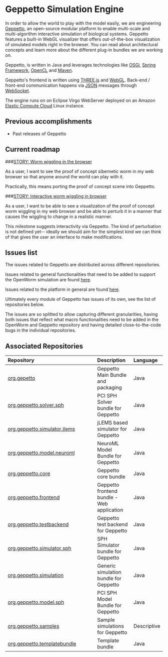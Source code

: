 Geppetto Simulation Engine
==========================

In order to allow the world to play with the model easily, we are engineering [Geppetto](http://geppetto.org), an open-source modular platform to enable multi-scale and multi-algorithm interactive simulation of biological systems. Geppetto features a built-in WebGL visualizer that offers out-of-the-box visualization of simulated models right in the browser. You can read about architectural concepts and learn more about the different plug-in bundles we are working on.

Geppetto, is written in Java and leverages technologies like [OSGi](http://www.osgi.org/), [Spring Framework](http://www.springsource.org/spring-framework), [OpenCL](http://www.khronos.org/opencl/) and [Maven](http://maven.apache.org/).

Geppetto's frontend is written using [THREE.js](http://mrdoob.github.com/three.js/) and [WebGL](http://www.khronos.org/webgl/). Back-end / front-end communication happens via [JSON](http://www.json.org/) messages through [WebSocket](http://www.websocket.org/).

The engine runs on on Eclipse Virgo WebServer deployed on an Amazon [Elastic Compute Cloud](http://aws.amazon.com/ec2/) Linux instance.

Previous accomplishments
------------------------

- Past releases of Geppetto

Current roadmap
---------------

###[STORY: Worm wiggling in the browser](https://github.com/openworm/OpenWorm/issues?milestone=21&state=open)

As a user, I want to see the proof of concept sibernetic worm in my web browser so that anyone around the world can play with it.

Practically, this means porting the proof of concept scene into Geppetto.

###[STORY: Interactive worm wiggling in browser](https://github.com/openworm/OpenWorm/issues?milestone=23&state=open)

As a user, I want to be able to see a visualization of the proof of concept worm wiggling in my web browser and be able to perturb it in a manner that causes the wiggling to change in a realistic manner.

This milestone suggests interactivity via Geppetto. The kind of perturbation is not defined yet-- ideally we should aim for the simplest kind we can think of that gives the user an interface to make modifications.

Issues list
-----------

The issues related to Geppetto are distributed across different repositories.

Issues related to general functionalities that need to be added to support the OpenWorm simulation are found [here](https://github.com/openworm/OpenWorm/issues?direction=desc&labels=geppetto&page=1&sort=comments&state=open).

Issues related to the platform in general are found [here](https://github.com/openworm/org.geppetto/issues?state=open).

Ultimately every module of Geppetto has issues of its own, see the list of repositories below.

The issues are so splitted to allow capturing different granularities, having both issues that reflect what macro functionalities need to be added in the OpenWorm and Geppetto repository and having detailed close-to-the-code bugs in the individual repositories.

Associated Repositories
-----------------------

<table>
<colgroup>
<col width="67%" />
<col width="25%" />
<col width="7%" />
</colgroup>
<thead>
<tr class="header">
<th align="left">Repository</th>
<th align="left">Description</th>
<th align="left">Language</th>
</tr>
</thead>
<tbody>
<tr class="odd">
<td align="left"><a href="https://github.com/openworm/org.geppetto">org.gepetto</a></td>
<td align="left">Geppetto Main Bundle and packaging</td>
<td align="left">Java</td>
</tr>
<tr class="even">
<td align="left"><a href="https://github.com/openworm/org.geppetto.solver.sph">org.geppetto.solver.sph</a></td>
<td align="left">PCI SPH Solver bundle for Geppetto</td>
<td align="left">Java</td>
</tr>
<tr class="odd">
<td align="left"><a href="https://github.com/openworm/org.geppetto.simulator.jlems">org.geppetto.simulator.jlems</a></td>
<td align="left">jLEMS based simulator for Geppetto</td>
<td align="left">Java</td>
</tr>
<tr class="even">
<td align="left"><a href="https://github.com/openworm/org.geppetto.model.neuroml">org.geppetto.model.neuroml</a></td>
<td align="left">NeuroML Model Bundle for Geppetto</td>
<td align="left">Java</td>
</tr>
<tr class="odd">
<td align="left"><a href="https://github.com/openworm/org.geppetto.core">org.geppetto.core</a></td>
<td align="left">Geppetto core bundle</td>
<td align="left">Java</td>
</tr>
<tr class="even">
<td align="left"><a href="https://github.com/openworm/org.geppetto.frontend">org.geppetto.frontend</a></td>
<td align="left">Geppetto frontend bundle - Web application</td>
<td align="left">Java</td>
</tr>
<tr class="odd">
<td align="left"><a href="https://github.com/openworm/org.geppetto.testbackend">org.geppetto.testbackend</a></td>
<td align="left">Geppetto test backend for Geppetto</td>
<td align="left">Java</td>
</tr>
<tr class="even">
<td align="left"><a href="https://github.com/openworm/org.geppetto.simulator.sph">org.geppetto.simulator.sph</a></td>
<td align="left">SPH Simulator bundle for Geppetto</td>
<td align="left">Java</td>
</tr>
<tr class="odd">
<td align="left"><a href="https://github.com/openworm/org.geppetto.simulation">org.geppetto.simulation</a></td>
<td align="left">Generic simulation bundle for Geppetto</td>
<td align="left">Java</td>
</tr>
<tr class="even">
<td align="left"><a href="https://github.com/openworm/org.geppetto.model.sph">org.geppetto.model.sph</a></td>
<td align="left">PCI SPH Model Bundle for Geppetto</td>
<td align="left">Java</td>
</tr>
<tr class="odd">
<td align="left"><a href="https://github.com/openworm/org.geppetto.samples">org.geppetto.samples</a></td>
<td align="left">Sample simulations for Geppetto</td>
<td align="left">Descriptive</td>
</tr>
<tr class="even">
<td align="left"><a href="https://github.com/openworm/org.geppetto.templatebundle">org.geppetto.templatebundle</a></td>
<td align="left">Template bundle</td>
<td align="left">Java</td>
</tr>
</tbody>
</table>
